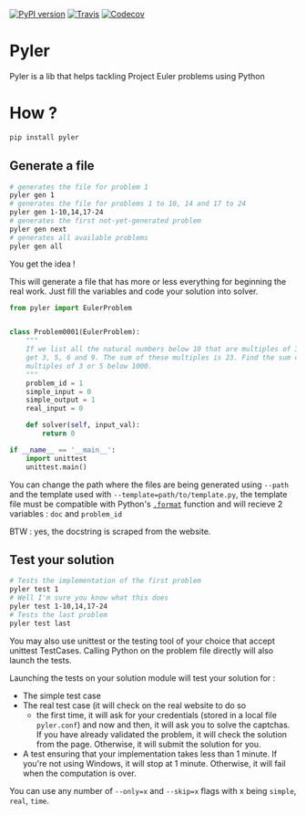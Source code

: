 [![PyPI version](https://badge.fury.io/py/pyler.svg)](https://badge.fury.io/py/pyler)
[![Travis](https://travis-ci.org/ewjoachim/pyler.svg?branch=master)](https://travis-ci.org/ewjoachim/pyler)
[![Codecov](https://img.shields.io/codecov/c/github/ewjoachim/pyler/master.svg)](https://codecov.io/github/ewjoachim/pyler?branch=master)

Pyler
=====

Pyler is a lib that helps tackling Project Euler problems using Python

How ?
=====

```bash
pip install pyler
```

Generate a file
---------------

```bash
# generates the file for problem 1
pyler gen 1
# generates the file for problems 1 to 10, 14 and 17 to 24
pyler gen 1-10,14,17-24
# generates the first not-yet-generated problem
pyler gen next
# generates all available problems
pyler gen all
```

You get the idea !

This will generate a file that has more or less everything for beginning the real work.
Just fill the variables and code your solution into solver.

```python
from pyler import EulerProblem


class Problem0001(EulerProblem):
    """
    If we list all the natural numbers below 10 that are multiples of 3 or 5, we
    get 3, 5, 6 and 9. The sum of these multiples is 23. Find the sum of all the
    multiples of 3 or 5 below 1000.
    """
    problem_id = 1
    simple_input = 0
    simple_output = 1
    real_input = 0

    def solver(self, input_val):
        return 0

if __name__ == '__main__':
    import unittest
    unittest.main()

```

You can change the path where the files are being generated using ``--path`` and
the template used with ``--template=path/to/template.py``, the template file must be compatible
with Python's [``.format``](https://pyformat.info/) function and will recieve 2 variables : ``doc``
and ``problem_id``

BTW : yes, the docstring is scraped from the website.

Test your solution
------------------

```bash
# Tests the implementation of the first problem
pyler test 1
# Well I'm sure you know what this does
pyler test 1-10,14,17-24
# Tests the last problem
pyler test last
```

You may also use unittest or the testing tool of your choice that accept unittest TestCases.
Calling Python on the problem file directly will also launch the tests.

Launching the tests on your solution module will test your solution for :

 * The simple test case
 * The real test case (it will check on the real website to do so
   * the first time, it will ask for your credentials (stored in a local
     file ``pyler.conf``) and now and then, it will ask you to solve the
     captchas.
     If you have already validated the problem, it will check the solution
     from the page. Otherwise, it will submit the solution for you.
 * A test ensuring that your implementation takes less than 1 minute. If
   you're not using Windows, it will stop at 1 minute. Otherwise, it will
   fail when the computation is over.

You can use any number of ``--only=x`` and ``--skip=x`` flags with x
being ``simple``, ``real``, ``time``.
